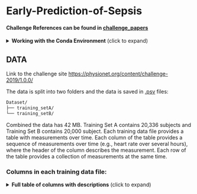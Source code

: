# Early-Prediction-of-Sepsis

#### Challenge References can be found in [challenge_papers](./challenge_papers/README.md)

<details>
<summary><b>Working with the Conda Environment</b> (click to expand)</summary>
<br>

## Git and GitHub Guide: Managing Pull Requests

This guide provides a comprehensive overview of using Git with GitHub, focusing on managing pull requests. It is designed to be useful for users across different operating systems, including Windows, Linux, and macOS.

### Setting Up Git

Before diving into pull requests, ensure Git is installed on your system.

#### Windows

1. Download the Git installer from [git-scm.com](https://git-scm.com/).
2. Run the installer and follow the prompts. Include Git Bash if you'd like a Unix-style command line.
3. Verify installation by opening Git Bash or Command Prompt and running `git --version`.

#### Linux

Most Linux distributions include Git. Install it using your package manager.

- For Ubuntu/Debian-based systems:

```bash
sudo apt update
sudo apt install git
```

- For Fedora:

```bash
sudo dnf install git
```

- Verify installation with `git --version`.

#### macOS

Git comes pre-installed on macOS. If not, install it via the Xcode Command Line Tools:

```bash
xcode-select --install
```

Alternatively, use Homebrew:

```bash
brew install git
```

### Configuring Git

Set your username and email address for your commits.

```bash
git config --global user.name "Your Name"
git config --global user.email "your.email@example.com"
```

### Cloning a Repository

To work on an existing repository, you first need to clone it.

```bash
git clone <repository-URL>
```

This command creates a local copy of the repository on your machine.

### Creating a New Branch

Before making changes, create a new branch. This keeps your changes separate from the main project until they're ready to be reviewed.

```bash
git checkout -b <branch-name>
```

### Making Changes and Committing

1. Make your changes in the local copy.
2. Use `git add` to stage changes for commit.
   - To stage a specific file: `git add <file-path>`
   - To stage all changes: `git add .`
3. Commit your changes with a message:

```bash
git commit -m "A brief description of the changes"
```

### Pushing Changes to GitHub

After committing your changes, push them to GitHub.

```bash
git push origin <branch-name>
```
or just:
```bash
git push <branch-name>
```

#### Note:

When first pushing to a newly created branch you need to set origin:

```bash
git push --set-upstream origin <branch-name>
```

### Creating a Pull Request

1. Go to the GitHub page of the repository.
2. Click on "Pull requests" > "New pull request".
3. Select your branch and the branch you want to merge into (usually the main project's main branch).
4. Fill in the pull request details and create it.

### Review and Merge

- The project maintainers will review your pull request. Be ready to make additional changes if requested.
- Once approved, the maintainer can merge your pull request.

### Keeping Your Branch Up to Date

Before making more changes or before finalizing your pull request, ensure your branch is up to date with the main branch.

```bash
git checkout main
git pull origin main
git checkout <your-branch>
git merge main
```

This should mostly be done for `development` branch as it is the primary branch used to put all the features together.

```bash
git checkout development
git pull origin development
git checkout <your-branch>
git merge development
```

## Setting Up the Conda Environment

This project uses a conda environment to manage dependencies. To set up the environment on your local machine, follow these steps:

1. **Install Miniconda or Anaconda**:

   If you haven't already, install Miniconda or Anaconda on your machine. Visit [Miniconda](https://docs.conda.io/en/latest/miniconda.html) or [Anaconda](https://www.anaconda.com/products/individual) for installation instructions.

2. **Create the Environment**:

   Navigate to the project directory and run the following command to create a conda environment from the `environment.yml` file:

```bash
conda env create -f environment.yml
```

3. **Activate the Environment**:

    Once the environment is created, you can activate it using:

```bash
conda activate myenv
```

Replace `myenv` with the name of the environment specified in the `environment.yml` file.

## Working with the Conda Environment

### Installing Additional Packages

If you need to install additional packages, make sure to activate the environment and use:

```bash
conda install package-name
```

Or, if the package is only available via pip (still check installation guide for the specific package):

```bash
pip install package-name
```

There may be other ways to install a package for example using `conda-forge`  ( `conda install package -c conda-forge` ) so always look for instructions online.

### Updating the Environment

If you've added new packages or made other changes to the environment that you want to share with the team, you can update the `environment.yml` file by running:

```bash
conda env export --from-history > environment.yml
```

**Note:** The yml file contains `prefix` field which relates to the path of the environment **locally**, conda however, doesn't care and besides manually deleting the line there doens't seem to be a way to avoid creating that line when exporting.

**Note:** Use the `--from-history` flag to only include packages you've explicitly installed, avoiding platform-specific packages in the environment file.

### Sharing Changes

After updating the `environment.yml` file, commit and push the changes to the GitHub repository so the team members can update their environments by running:

```bash
conda env update --file environment.yml --prune
```

The `--prune` option removes any dependencies that are no longer needed from the environment.

### Adding conda environment to JupyterLab

To make your conda environment visible to JupyterLab you need to add your environment by creating a kernel spec:

```bash
python -m ipykernel install --user --name YourEnvironmentName --display-name "Display Name"
```

### Running JupyterLab

1. Intall JupyterLab:

```bash
pip3 install jupyter
```

2. Navigate to the notebooks directory:

```bash
cd notebooks
```

3. Run JupyterLab

```bash
jupyter lab
```

</details>

## DATA

Link to the challenge site https://physionet.org/content/challenge-2019/1.0.0/

The data is split into two folders and the data is saved in [.psv](https://docs.amperity.com/reference/format_psv.html) files:

```sh
Dataset/
├── training_setA/
└── training_setB/
```

Combined the data has 42 MB. Training Set A contains 20,336 subjects and Training Set B contains 20,000 subject. Each training data file provides a table with measurements over time. Each column of the table provides a sequence of measurements over time (e.g., heart rate over several hours), where the header of the column describes the measurement. Each row of the table provides a collection of measurements at the same time.

### Columns in each training data file:

<details>
<summary><b>Full table of columns with descriptions</b> (click to expand)</summary>
<br>

| Variable Name       | Description                                                               |
|---------------------|---------------------------------------------------------------------------|
**Vital Signs (columns 1-8)**
| HR                  | Heart rate (beats per minute)                                             |
| O2Sat               | Pulse oximetry (%)                                                        |
| Temp                | Temperature (Deg C)                                                       |
| SBP                 | Systolic BP (mm Hg)                                                       |
| MAP                 | Mean arterial pressure (mm Hg)                                            |
| DBP                 | Diastolic BP (mm Hg)                                                      |
| Resp                | Respiration rate (breaths per minute)                                     |
| EtCO2               | End tidal carbon dioxide (mm Hg)                                          |
**Laboratory Values (columns 9-34)**
| BaseExcess          | Measure of excess bicarbonate (mmol/L)                                    |
| HCO3                | Bicarbonate (mmol/L)                                                      |
| FiO2                | Fraction of inspired oxygen (%)                                           |
| pH                  | N/A                                                                       |
| PaCO2               | Partial pressure of carbon dioxide from arterial blood (mm Hg)            |
| SaO2                | Oxygen saturation from arterial blood (%)                                 |
| AST                 | Aspartate transaminase (IU/L)                                             |
| BUN                 | Blood urea nitrogen (mg/dL)                                               |
| Alkalinephos        | Alkaline phosphatase (IU/L)                                               |
| Calcium             | (mg/dL)                                                                   |
| Chloride            | (mmol/L)                                                                  |
| Creatinine          | (mg/dL)                                                                   |
| Bilirubin_direct    | Bilirubin direct (mg/dL)                                                  |
| Glucose             | Serum glucose (mg/dL)                                                     |
| Lactate             | Lactic acid (mg/dL)                                                       |
| Magnesium           | (mmol/dL)                                                                 |
| Phosphate           | (mg/dL)                                                                   |
| Potassium           | (mmol/L)                                                                  |
| Bilirubin_total     | Total bilirubin (mg/dL)                                                   |
| TroponinI           | Troponin I (ng/mL)                                                        |
| Hct                 | Hematocrit (%)                                                            |
| Hgb                 | Hemoglobin (g/dL)                                                         |
| PTT                 | Partial thromboplastin time (seconds)                                     |
| WBC                 | Leukocyte count (count*10^3/µL)                                           |
| Fibrinogen          | (mg/dL)                                                                   |
| Platelets           | (count*10^3/µL)                                                           |
**Demographics (columns 35-40)**
| Age                 | Years (100 for patients 90 or above)                                      |
| Gender              | Female (0) or Male (1)                                                    |
| Unit1               | Administrative identifier for ICU unit (MICU)                             |
| Unit2               | Administrative identifier for ICU unit (SICU)                             |
| HospAdmTime         | Hours between hospital admit and ICU admit                                |
| ICULOS              | ICU length-of-stay (hours since ICU admit)                                |
**Outcome (column 41)**
| SepsisLabel         | For sepsis patients, SepsisLabel is 1 if t≥tsepsis-6 and 0 if t<tsepsis-6. For non-sepsis patients, SepsisLabel is 0. |

</details>

<!-- Using [Hypertools](https://hypertools.readthedocs.io/en/latest/auto_examples/plot_PPCA.html). -->
